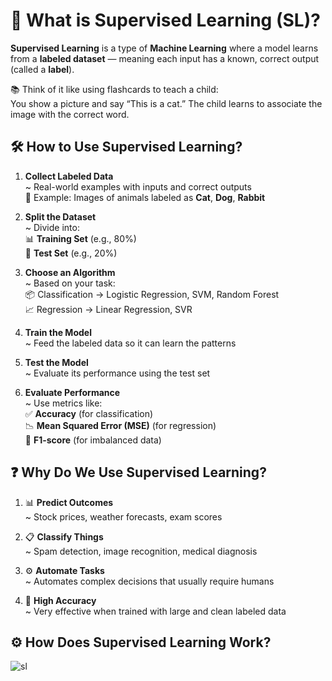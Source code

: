 # 🤖 What is Supervised Learning (SL)?

**Supervised Learning** is a type of **Machine Learning** where a model learns from a **labeled dataset** — meaning each input has a known, correct output (called a **label**).

📚 Think of it like using flashcards to teach a child:  
You show a picture and say “This is a cat.” The child learns to associate the image with the correct word.

## 🛠️ How to Use Supervised Learning?

1. **Collect Labeled Data**  
   ~ Real-world examples with inputs and correct outputs  
   📸 Example: Images of animals labeled as **Cat**, **Dog**, **Rabbit**

2. **Split the Dataset**  
   ~ Divide into:  
   📊 **Training Set** (e.g., 80%)  
   🧪 **Test Set** (e.g., 20%)

3. **Choose an Algorithm**  
   ~ Based on your task:  
   📦 Classification → Logistic Regression, SVM, Random Forest  
   📈 Regression → Linear Regression, SVR

4. **Train the Model**  
   ~ Feed the labeled data so it can learn the patterns

5. **Test the Model**  
   ~ Evaluate its performance using the test set

6. **Evaluate Performance**  
   ~ Use metrics like:  
   ✅ **Accuracy** (for classification)  
   📉 **Mean Squared Error (MSE)** (for regression)  
   🧮 **F1-score** (for imbalanced data)

## ❓ Why Do We Use Supervised Learning?

1. 📊 **Predict Outcomes**  
   ~ Stock prices, weather forecasts, exam scores

2. 📋 **Classify Things**  
   ~ Spam detection, image recognition, medical diagnosis

3. ⚙️ **Automate Tasks**  
   ~ Automates complex decisions that usually require humans

4. 🎯 **High Accuracy**  
   ~ Very effective when trained with large and clean labeled data

## ⚙️ How Does Supervised Learning Work?

![sl](https://github.com/user-attachments/assets/d872c2be-aaa5-4f1d-b4a0-c078bdb3a15e)
